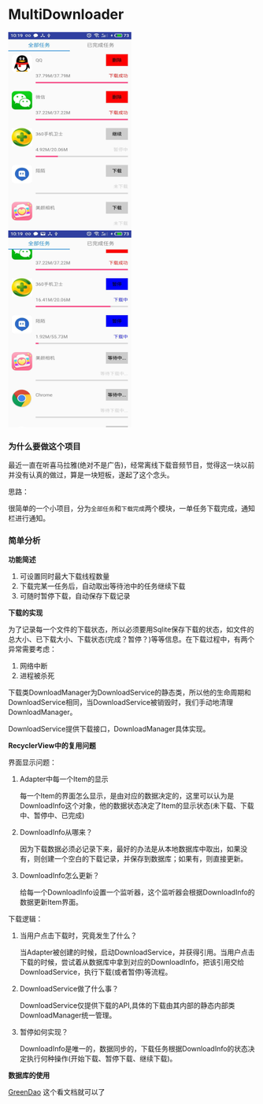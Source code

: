 # MultiDownloader

<img width="250" height="400" src="images/image_01.jpeg" alt=""/>&nbsp; &nbsp; &nbsp; &nbsp; &nbsp; &nbsp; &nbsp; &nbsp; &nbsp; &nbsp; <img width="250" height="400" src="images/image_02.jpeg"/>

### 为什么要做这个项目

最近一直在听喜马拉雅(绝对不是广告)，经常离线下载音频节目，觉得这一块以前并没有认真的做过，算是一块短板，遂起了这个念头。

思路：

很简单的一个小项目，分为`全部任务`和`下载完成`两个模块，一单任务下载完成，通知栏进行通知。

### 简单分析

**功能简述**

1. 可设置同时最大下载线程数量
2. 下载完某一任务后，自动取出等待池中的任务继续下载
3. 可随时暂停下载，自动保存下载记录

**下载的实现**

为了记录每一个文件的下载状态，所以必须要用Sqlite保存下载的状态，如文件的总大小、已下载大小、下载状态(完成？暂停？)等等信息。在下载过程中，有两个异常需要考虑：

1. 网络中断
2. 进程被杀死

下载类DownloadManager为DownloadService的静态类，所以他的生命周期和DownloadService相同，当DownloadService被销毁时，我们手动地清理DownloadManager。

DownloadService提供下载接口，DownloadManager具体实现。

**RecyclerView中的复用问题**

界面显示问题：

1. Adapter中每一个Item的显示

	每一个Item的界面怎么显示，是由对应的数据决定的，这里可以认为是DownloadInfo这个对象，他的数据状态决定了Item的显示状态(未下载、下载中、暂停中、已完成)

2. DownloadInfo从哪来？
	
	因为下载数据必须必记录下来，最好的办法是从本地数据库中取出，如果没有，则创建一个空白的下载记录，并保存到数据库；如果有，则直接更新。
	
3. DownloadInfo怎么更新？	

	给每一个DownloadInfo设置一个监听器，这个监听器会根据DownloadInfo的数据更新Item界面。

下载逻辑：
	
1. 当用户点击下载时，究竟发生了什么？

	当Adapter被创建的时候，启动DownloadService，并获得引用。当用户点击下载的时候，尝试着从数据库中拿到对应的DownloadInfo，把该引用交给DownloadService，执行下载(或者暂停)等流程。
	
2. 	DownloadService做了什么事？

	DownloadService仅提供下载的API,具体的下载由其内部的静态内部类DownloadManager统一管理。
	
3. 暂停如何实现？

	DownloadInfo是唯一的，数据同步的，下载任务根据DownloadInfo的状态决定执行何种操作(开始下载、暂停下载、继续下载)。

**数据库的使用**

[GreenDao](https://github.com/greenrobot/greenDAO) 这个看文档就可以了



 

